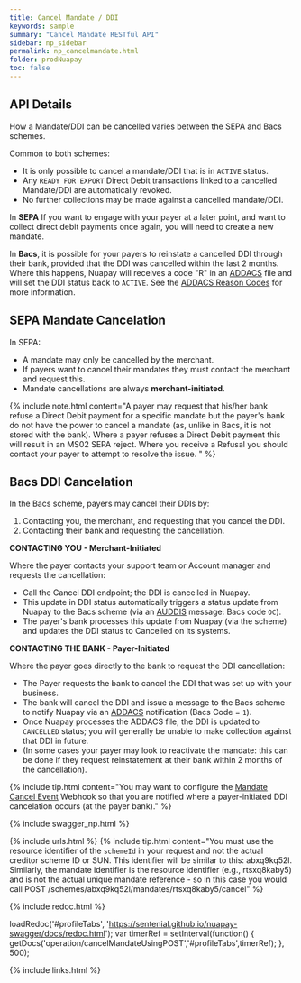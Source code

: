 ```yaml
---
title: Cancel Mandate / DDI
keywords: sample
summary: "Cancel Mandate RESTful API"
sidebar: np_sidebar
permalink: np_cancelmandate.html
folder: prodNuapay
toc: false
---
```


## API Details

How a Mandate/DDI can be cancelled varies between the SEPA and Bacs schemes.

Common to both schemes:

* It is only possible to cancel a mandate/DDI that is in `ACTIVE` status.
* Any `READY FOR EXPORT` Direct Debit transactions linked to a cancelled Mandate/DDI are automatically revoked.
* No further collections may be made against a cancelled mandate/DDI.

In **SEPA** If you want to engage with your payer at a later point, and want to collect direct debit payments once again, you will need to create a new mandate.

In **Bacs**, it is possible for your payers to reinstate a cancelled DDI through their bank, provided that the DDI was cancelled within the last 2 months.
Where this happens, Nuapay will receives a code "R" in an <a href="#" data-toggle="tooltip" data-original-title="{{site.data.glossary.addacs}}">ADDACS</a> file and will set the DDI status back to `ACTIVE`. See the [ADDACS Reason Codes](np_bacsreasons.html#addacs-reason-codes) for more information.

## SEPA Mandate Cancelation
In SEPA:
* A mandate may only be cancelled by the merchant.
* If payers want to cancel their mandates they must contact the merchant and request this.
* Mandate cancellations are always **merchant-initiated**.

{% include note.html content="A payer may request that his/her bank refuse a Direct Debit payment for a specific mandate but the payer's bank do not have the power to cancel a mandate (as, unlike in Bacs, it is not stored with the bank). Where a payer refuses a Direct Debit payment this will result in an MS02 SEPA reject. Where you receive a Refusal you should contact your payer to attempt to resolve the issue. " %}


## Bacs DDI Cancelation
In the Bacs scheme, payers may cancel their DDIs by:  

1. Contacting you, the merchant, and requesting that you cancel the DDI.
1. Contacting their bank and requesting the cancellation.

**CONTACTING YOU - Merchant-Initiated**

Where the payer contacts your support team or Account manager and requests the cancellation:

* Call the Cancel DDI endpoint; the DDI is cancelled in Nuapay.
* This update in DDI status automatically triggers a status update from Nuapay to the Bacs scheme (via an <a href="#" data-toggle="tooltip" data-original-title="{{site.data.glossary.auddis}}">AUDDIS</a> message: Bacs code `OC`).
* The payer's bank processes this update from Nuapay (via the scheme) and updates the DDI status to Cancelled on its systems.

**CONTACTING THE BANK - Payer-Initiated**

Where the payer goes directly to the bank to request the DDI cancellation:

* The Payer requests the bank to cancel the DDI that was set up with your business.
* The bank will cancel the DDI and issue a message to the Bacs scheme to notify Nuapay via an <a href="#" data-toggle="tooltip" data-original-title="{{site.data.glossary.addacs}}">ADDACS</a> notification (Bacs Code = `1`).
* Once Nuapay processes the ADDACS file, the DDI is updated to `CANCELLED` status; you will generally be unable to make collection against that DDI in future.
* (In some cases your payer may look to reactivate the mandate: this can be done if they request reinstatement at their bank within 2 months of the cancellation).

{% include tip.html content="You may want to configure the [Mandate Cancel Event](np_whmandcancel.html) Webhook so that you are notified where a payer-initiated DDI cancelation occurs (at the payer bank)." %}

{% include swagger_np.html %}

{% include urls.html %}
{% include tip.html content="You must use the resource identifier of the `schemeId` in your request and not the actual creditor scheme ID or SUN. This identifier will be similar to this: abxq9kq52l. Similarly, the mandate identifier is the resource identifier (e.g., rtsxq8kaby5) and is not the actual unique mandate reference - so in this case you would call POST /schemes/abxq9kq52l/mandates/rtsxq8kaby5/cancel" %}


<ul id="profileTabs" class="nav nav-tabs">


</ul>

{% include redoc.html %}

loadRedoc('#profileTabs', 'https://sentenial.github.io/nuapay-swagger/docs/redoc.html');
var timerRef = setInterval(function() { getDocs('operation/cancelMandateUsingPOST','#profileTabs',timerRef); }, 500);


</script>


<div id="mydiv"></div>
</div>
</div>


{% include links.html %}
